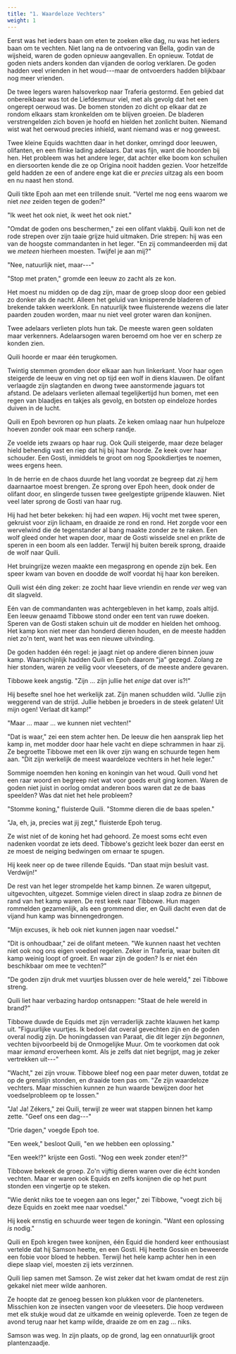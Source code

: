 ```yaml
---
title: "1. Waardeloze Vechters"
weight: 1
---
```


Eerst was het ieders baan om eten te zoeken elke dag, nu was het ieders baan om te vechten. Niet lang na de ontvoering van Bella, godin van de wijsheid, waren de goden opnieuw aangevallen. En opnieuw. Totdat de goden niets anders konden dan vijanden de oorlog verklaren. De goden hadden veel vrienden in het woud---maar de ontvoerders hadden blijkbaar nog meer vrienden.

De twee legers waren halsoverkop naar Traferia gestormd. Een gebied dat onbereikbaar was tot de Liefdesmuur viel, met als gevolg dat het een ongerept oerwoud was. De bomen stonden zo dicht op elkaar dat ze rondom elkaars stam kronkelden om te blijven groeien. De bladeren verstrengelden zich boven je hoofd en hielden het zonlicht buiten. Niemand wist wat het oerwoud precies inhield, want niemand was er nog geweest.

Twee kleine Equids wachtten daar in het donker, omringd door leeuwen, olifanten, en een flinke lading adelaars. Dat was fijn, want die hoorden bij hen. Het probleem was het andere leger, dat achter elke boom kon schuilen en diersoorten kende die ze op Origina nooit hadden gezien. Voor hetzelfde geld hadden ze een of andere enge kat die er _precies_ uitzag als een boom en nu naast hen stond.

Quili tikte Epoh aan met een trillende snuit. "Vertel me nog eens waarom we niet _nee_ zeiden tegen de goden?"

"Ik weet het ook niet, ik weet het ook niet."

"Omdat de goden ons beschermen," zei een olifant vlakbij. Quili kon net de rode strepen over zijn taaie grijze huid uitmaken. Drie strepen: hij was een van de hoogste commandanten in het leger. "En zij commandeerden mij dat we _meteen_ hierheen moesten. Twijfel je aan mij?"

"Nee, natuurlijk niet, maar---"

"Stop met praten," gromde een leeuw zo zacht als ze kon.

Het moest nu midden op de dag zijn, maar de groep sloop door een gebied zo donker als de nacht. Alleen het geluid van knisperende bladeren of brekende takken weerklonk. En natuurlijk twee fluisterende wezens die later paarden zouden worden, maar nu niet veel groter waren dan konijnen.

Twee adelaars verlieten plots hun tak. De meeste waren geen soldaten maar verkenners. Adelaarsogen waren beroemd om hoe ver en scherp ze konden zien. 

Quili hoorde er maar één terugkomen.

Twintig stemmen gromden door elkaar aan hun linkerkant. Voor haar ogen steigerde de leeuw en ving net op tijd een wolf in diens klauwen. De olifant verlaagde zijn slagtanden en dwong twee aanstormende jaguars tot afstand. De adelaars verlieten allemaal tegelijkertijd hun bomen, met een regen van blaadjes en takjes als gevolg, en botsten op eindeloze hordes duiven in de lucht.

Quili en Epoh bevroren op hun plaats. Ze keken omlaag naar hun hulpeloze hoeven zonder ook maar een scherp randje.

Ze voelde iets zwaars op haar rug. Ook Quili steigerde, maar deze belager hield behendig vast en riep dat hij bij haar hoorde. Ze keek over haar schouder. Een Gosti, inmiddels te groot om nog Spookdiertjes te noemen, wees ergens heen.

In de herrie en de chaos duurde het lang voordat ze begreep dat _zij_ hem daarnaartoe moest brengen. Ze sprong over Epoh heen, dook onder de olifant door, en slingerde tussen twee geelgestipte grijpende klauwen. Niet veel later sprong de Gosti van haar rug.

Hij had het beter bekeken: hij had een _wapen_. Hij vocht met twee speren, gekruist voor zijn lichaam, en draaide ze rond en rond. Het zorgde voor een wervelwind die de tegenstander al bang maakte zonder ze te raken. Een wolf gleed onder het wapen door, maar de Gosti wisselde snel en prikte de speren in een boom als een ladder. Terwijl hij buiten bereik sprong, draaide de wolf naar Quili.

Het bruingrijze wezen maakte een megasprong en opende zijn bek. Een speer kwam van boven en doodde de wolf voordat hij haar kon bereiken. 

Quili wist één ding zeker: ze zocht haar lieve vriendin en rende _ver_ weg van dit slagveld.

Eén van de commandanten was achtergebleven in het kamp, zoals altijd. Een leeuw genaamd Tibbowe stond onder een tent van ruwe doeken. Speren van de Gosti staken schuin uit de modder en hielden het omhoog. Het kamp kon niet meer dan honderd dieren houden, en de meeste hadden niet zo'n tent, want het was een nieuwe uitvinding.

De goden hadden één regel: je jaagt niet op andere dieren binnen jouw kamp. Waarschijnlijk hadden Quili en Epoh daarom "ja" gezegd. Zolang ze hier stonden, waren ze veilig voor vleeseters, of de meeste andere gevaren.

Tibbowe keek angstig. "Zijn ... zijn jullie het _enige_ dat over is?!"

Hij besefte snel hoe het werkelijk zat. Zijn manen schudden wild. "Jullie zijn weggerend van de strijd. Jullie hebben je broeders in de steek gelaten! Uit mijn ogen! Verlaat dit kamp!"

"Maar ... maar ... we kunnen niet vechten!"

"Dat is waar," zei een stem achter hen. De leeuw die hen aansprak liep het kamp in, met modder door haar hele vacht en diepe schrammen in haar zij. Ze begroette Tibbowe met een lik over zijn wang en schuurde tegen hem aan. "Dit zijn werkelijk de meest waardeloze vechters in het hele leger."

Sommige noemden hen koning en koningin van het woud. Quili vond het een raar woord en begreep niet wat voor goeds eruit ging komen. Waren de goden niet juist in oorlog omdat anderen boos waren dat ze de baas speelden? Was dat niet het hele probleem?

"Stomme koning," fluisterde Quili. "Stomme dieren die de baas spelen."

"Ja, eh, ja, precies wat jij zegt," fluisterde Epoh terug.

Ze wist niet of de koning het had gehoord. Ze moest soms echt even nadenken voordat ze iets deed. Tibbowe's gezicht leek bozer dan eerst en ze moest de neiging bedwingen om ernaar te spugen. 

Hij keek neer op de twee rillende Equids. "Dan staat mijn besluit vast. Verdwijn!"

De rest van het leger strompelde het kamp binnen. Ze waren uitgeput, uitgevochten, uitgezet. Sommige vielen direct in slaap zodra ze _binnen_ de rand van het kamp waren. De rest keek naar Tibbowe. Hun magen rommelden gezamenlijk, als een grommend dier, en Quili dacht even dat de vijand hun kamp was binnengedrongen.

"Mijn excuses, ik heb ook niet kunnen jagen naar voedsel."

"Dit is onhoudbaar," zei de olifant meteen. "We kunnen naast het vechten niet ook nog ons eigen voedsel regelen. Zeker in Traferia, waar buiten dit kamp weinig loopt of groeit. En waar zijn de goden? Is er niet één beschikbaar om mee te vechten?"

"De goden zijn druk met vuurtjes blussen over de hele wereld," zei Tibbowe streng.

Quili liet haar verbazing hardop ontsnappen: "Staat de hele wereld in brand?"

Tibbowe duwde de Equids met zijn verraderlijk zachte klauwen het kamp uit. "Figuurlijke vuurtjes. Ik bedoel dat overal gevechten zijn en de goden overal nodig zijn. De honingdassen van Paraat, die dit leger zijn _begonnen_, vechten bijvoorbeeld bij de Onmogelijke Muur. Om te voorkomen dat ook maar _iemand_ eroverheen komt. Als je zelfs dat niet begrijpt, mag je zeker vertrekken uit---"

"Wacht," zei zijn vrouw. Tibbowe bleef nog een paar meter duwen, totdat ze op de grenslijn stonden, en draaide toen pas om. "Ze zijn waardeloze vechters. Maar misschien kunnen ze hun waarde bewijzen door het voedselprobleem op te lossen."

"Ja! Ja! Zékers," zei Quili, terwijl ze weer wat stappen binnen het kamp zette. "Geef ons een dag---"

"Drie dagen," voegde Epoh toe.

"Een week," besloot Quili, "en we hebben een oplossing."

"Een week!?" krijste een Gosti. "Nog een week zonder eten!?"

Tibbowe bekeek de groep. Zo'n vijftig dieren waren over die écht konden vechten. Maar er waren ook Equids en zelfs konijnen die op het punt stonden een vingertje op te steken.

"Wie denkt niks toe te voegen aan ons leger," zei Tibbowe, "voegt zich bij deze Equids en zoekt mee naar voedsel."

Hij keek ernstig en schuurde weer tegen de koningin. "Want een oplossing _is_ nodig."

Quili en Epoh kregen twee konijnen, één Equid die honderd keer enthousiast vertelde dat hij Samson heette, en een Gosti. Hij heette Gossin en beweerde een fobie voor bloed te hebben. Terwijl het hele kamp achter hen in een diepe slaap viel, moesten zij iets verzinnen. 

Quili liep samen met Samson. Ze wist zeker dat het kwam omdat de rest zijn gekakel niet meer wilde aanhoren.

Ze hoopte dat ze genoeg bessen kon plukken voor de planteneters. Misschien kon ze insecten vangen voor de vleeseters. Die hoop verdween met elk stukje woud dat ze uitkamde en weinig opleverde. Toen ze tegen de avond terug naar het kamp wilde, draaide ze om en zag ... niks.

Samson was weg. In zijn plaats, op de grond, lag een onnatuurlijk groot plantenzaadje.
